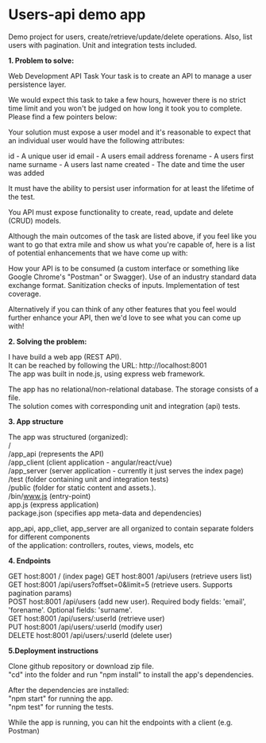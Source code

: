 # Users-api demo app
Demo project for users, create/retrieve/update/delete operations. Also, list users with pagination. 
Unit and integration tests included.

**1. Problem to solve:**

Web Development API Task
Your task is to create an API to manage a user persistence layer.

We would expect this task to take a few hours, however there is no strict time limit and you won't be judged on how long it took you to complete. Please find a few pointers below:

Your solution must expose a user model and it's reasonable to expect that an individual user would have the following attributes:

id - A unique user id
email - A users email address
forename - A users first name
surname - A users last name
created - The date and time the user was added

It must have the ability to persist user information for at least the lifetime of the test.

You API must expose functionality to create, read, update and delete (CRUD) models.

Although the main outcomes of the task are listed above, if you feel like you want to go that extra mile and show us what you're capable of, here is a list of potential enhancements that we have come up with:

How your API is to be consumed (a custom interface or something like Google Chrome's "Postman" or Swagger).
Use of an industry standard data exchange format.
Sanitization checks of inputs.
Implementation of test coverage.

Alternatively if you can think of any other features that you feel would further enhance your API, then we'd love to see what you can come up with!

**2. Solving the problem:**

I have build a web app (REST API).  
It can be reached by following the URL: http://localhost:8001  
The app was built in node.js, using express web framework.  

The app has no relational/non-relational database. The storage consists of a file.  
The solution comes with corresponding unit and integration (api) tests.  

**3. App structure**

The app was structured (organized):  
/  
/app_api (represents the API)  
/app_client (client application - angular/react/vue)  
/app_server (server application - currently it just serves the index page)  
/test (folder containing unit and integration tests)  
/public (folder for static content and assets.).  
/bin/www.js (entry-point)  
app.js (express application)  
package.json (specifies app meta-data and dependencies)  

app_api, app_cliet, app_server are all organized to contain separate folders for different components  
of the application: controllers, routes, views, models, etc  

**4. Endpoints**

GET host:8001 / (index page)
GET host:8001 /api/users (retrieve users list)  
GET host:8001 /api/users?offset=0&limit=5 (retrieve users. Supports pagination params)  
POST host:8001 /api/users (add new user). Required body fields: 'email', 'forename'. Optional fields: 'surname'.  
GET host:8001 /api/users/:userId (retrieve user)  
PUT host:8001 /api/users/:userId (modify user)  
DELETE host:8001 /api/users/:userId (delete user)  

**5.Deployment instructions**

Clone github repository or download zip file.  
"cd" into the folder and run "npm install" to install the app's dependencies.

After the dependencies are installed:  
"npm start" for running the app.  
"npm test" for running the tests.  

While the app is running, you can hit the endpoints with a client (e.g. Postman)  